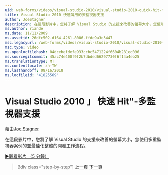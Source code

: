```yaml
---
uid: web-forms/videos/visual-studio-2010/visual-studio-2010-quick-hit-multi-monitor-support
title: Visual Studio 2010 快速叫用的多監視器支援
author: JoeStagner
description: 在這段影片中，您將了解 Visual Studio 的支援來改善的螢幕大小，您使用多重監視器案例的並最佳化整體...
ms.author: riande
ms.date: 11/11/2009
ms.assetid: 26dfc502-d164-4261-8006-ffde9a3e3447
msc.legacyurl: /web-forms/videos/visual-studio-2010/visual-studio-2010-quick-hit-multi-monitor-support
msc.type: video
ms.openlocfilehash: 04dcebefdefe933ccbc5471224f6604b281ed096
ms.sourcegitcommit: 45ac74e400f9f2b7dbded66297730f6f14a4eb25
ms.translationtype: MT
ms.contentlocale: zh-TW
ms.lasthandoff: 08/16/2018
ms.locfileid: "41825569"
---
```

<a name="visual-studio-2010-quick-hit---multi-monitor-support"></a>Visual Studio 2010 」 快速 Hit"-多監視器支援
====================
藉由[Joe Stagner](https://github.com/JoeStagner)

在這段影片中，您將了解 Visual Studio 的支援來改善的螢幕大小，您使用多重監視器案例的並最佳化整體的開發工作流程。 

[&#9654;觀看影片 （5 分鐘）](https://channel9.msdn.com/Blogs/ASP-NET-Site-Videos/visual-studio-2010-quick-hit-multi-monitor-support)

> [!div class="step-by-step"]
> [上一頁](visual-studio-2010-quick-hit-intellisense-smart-lists.md)
> [下一頁](visual-studio-2010-quick-hit-new-web-project-template.md)
